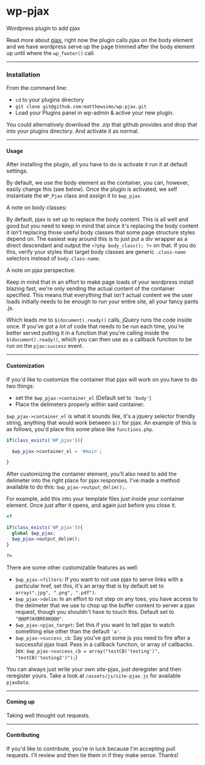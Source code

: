 wp-pjax
=======

Wordpress plugin to add pjax

Read more about [pjax](https://github.com/defunkt/jquery-pjax), right now the plugin calls pjax on the body element and we have wordpress serve up the page trimmed after the body element up until where the `wp_footer()` call.

---

### Installation

From the command line:

- `cd` to your plugins directory
- `git clone git@github.com:matthewsimo/wp-pjax.git`
- Load your Plugins panel in wp-admin & active your new plugin.

You could alternatively download the .zip that github provides and drop that into your plugins directory. And activate it as normal.

---

#### Usage

After installing the plugin, all you have to do is activate it run it at default settings. 

By default, we use the body element as the container, you can, however, easily change this (see below). Once the plugin is activated, we self instantiate the `WP_Pjax` class and assign it to `$wp_pjax`.

A note on body classes:

By default, pjax is set up to replace the body content. This is all well and good but you need to keep in mind that since it's replacing the body content it isn't replacing those useful body classes that some page structure styles depend on. The easiest way around this is to just put a div wrapper as a direct descendant and output the `<?php body_class(); ?>` on that. If you do this, verify your styles that target body classes are generic `.class-name` selectors instead of `body.class-name`.

A note on pjax perspective:

Keep in mind that in an effort to make page loads of your wordpress install blazing fast, we're only sending the actual content of the container specified. This means that everything that *isn't* actual content we the user loads initially needs to be enough to run your entire site, all your fancy pants .js. 

Which leads me to `$(document).ready()` calls, jQuery runs the code inside once. If you've got a lot of code that needs to be run each time, you're better served putting it in a function that you're calling inside the `$(document).ready()`, which you can then use as a callback function to be run on the `pjax:success` event.

---

#### Customization

If you'd like to customize the container that pjax will work on you have to do two things:
- set the `$wp_pjax->container_el` (Default set to `'body'`)
- Place the delimeters properly within said container.

`$wp_pjax->container_el` is what it sounds like, it's a jquery selector friendly string, anything that would work between `$()` for pjax.
An example of this is as follows, you'd place this some place like `functions.php`.
```php
if(class_exists('WP_pjax')){

  $wp_pjax->container_el = '#main';

}
```

After customizing the container element, you'll also need to add the delimeter into the right place for pjax responses. I've made a method available to do this: `$wp_pjax->output_delim();`. 

For example, add this into your template files just inside your container element. Once just after it opens, and again just before you close it.
```php
<?

if(class_exists('WP_pjax')){
  global $wp_pjax;
  $wp_pjax->output_delim();
}

?>
```


There are some other customizable features as well:
- `$wp_pjax->filters`: If you want to not use pjax to serve links with a particular href, set this, it's an array that is by default set to `array(".jpg", ".png", ".pdf")`.
- `$wp_pjax->delim`: In an effort to not step on any toes, you have access to the delimeter that we use to chop up the buffer content to server a pjax request, though you shouldn't have to touch this. Default set to `"@@@PJAXBREAK@@@"`.
- `$wp_pjax->pjax_target`: Set this if you want to tell pjax to watch something else other than the default `'a'`.
- `$wp_pjax->success_cb`: Say you've got some js you need to fire after a successful pjax load. Pass in a callback function, or array of callbacks. (ex: `$wp_pjax->success_cb = array("testCB('testing')", "testCB('testing2')");`)

You can always just write your own site-pjax, just deregister and then reregister yours. Take a look at `/assets/js/site-pjax.js` for available `pjaxData`.

---

#### Coming up

Taking well thought out requests.

---

#### Contributing

If you'd like to contribute, you're in luck because I'm accepting pull requests. I'll review and then tie them in if they make sense. Thanks!
